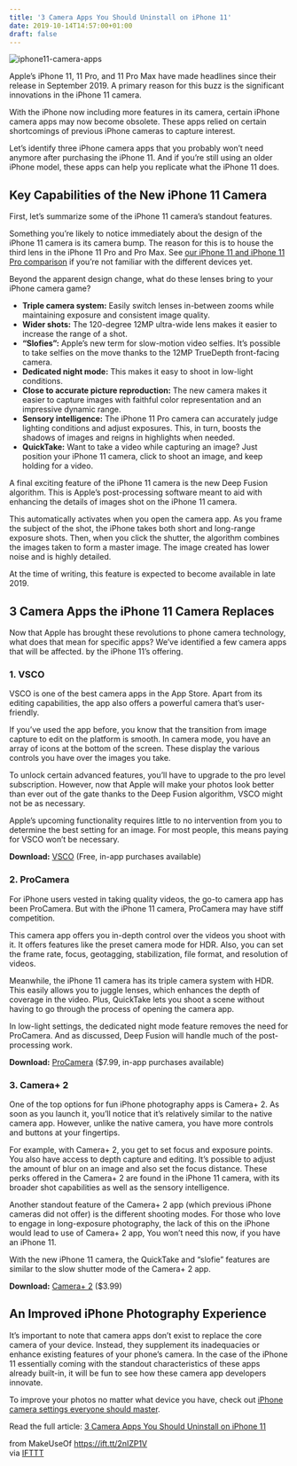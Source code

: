 ```yaml
---
title: '3 Camera Apps You Should Uninstall on iPhone 11'
date: 2019-10-14T14:57:00+01:00
draft: false
---
```


![iphone11-camera-apps](https://static.makeuseof.com/wp-content/uploads/2019/10/iphone11-camera-apps.jpg)

Apple’s iPhone 11, 11 Pro, and 11 Pro Max have made headlines since their release in September 2019. A primary reason for this buzz is the significant innovations in the iPhone 11 camera.

With the iPhone now including more features in its camera, certain iPhone camera apps may now become obsolete. These apps relied on certain shortcomings of previous iPhone cameras to capture interest.

Let’s identify three iPhone camera apps that you probably won’t need anymore after purchasing the iPhone 11. And if you’re still using an older iPhone model, these apps can help you replicate what the iPhone 11 does.

Key Capabilities of the New iPhone 11 Camera
--------------------------------------------

First, let’s summarize some of the iPhone 11 camera’s standout features.

Something you’re likely to notice immediately about the design of the iPhone 11 camera is its camera bump. The reason for this is to house the third lens in the iPhone 11 Pro and Pro Max. See [our iPhone 11 and iPhone 11 Pro comparison](//www.makeuseof.com/tag/iphone-11-vs-iphone-11-pro/) if you’re not familiar with the different devices yet.

Beyond the apparent design change, what do these lenses bring to your iPhone camera game?

*   **Triple camera system:** Easily switch lenses in-between zooms while maintaining exposure and consistent image quality.
*   **Wider shots:** The 120-degree 12MP ultra-wide lens makes it easier to increase the range of a shot.
*   **“Slofies”:** Apple’s new term for slow-motion video selfies. It’s possible to take selfies on the move thanks to the 12MP TrueDepth front-facing camera.
*   **Dedicated night mode:** This makes it easy to shoot in low-light conditions.
*   **Close to accurate picture reproduction:** The new camera makes it easier to capture images with faithful color representation and an impressive dynamic range.
*   **Sensory intelligence:** The iPhone 11 Pro camera can accurately judge lighting conditions and adjust exposures. This, in turn, boosts the shadows of images and reigns in highlights when needed.
*   **QuickTake:** Want to take a video while capturing an image? Just position your iPhone 11 camera, click to shoot an image, and keep holding for a video.

A final exciting feature of the iPhone 11 camera is the new Deep Fusion algorithm. This is Apple’s post-processing software meant to aid with enhancing the details of images shot on the iPhone 11 camera.

This automatically activates when you open the camera app. As you frame the subject of the shot, the iPhone takes both short and long-range exposure shots. Then, when you click the shutter, the algorithm combines the images taken to form a master image. The image created has lower noise and is highly detailed.

At the time of writing, this feature is expected to become available in late 2019.

3 Camera Apps the iPhone 11 Camera Replaces
-------------------------------------------

Now that Apple has brought these revolutions to phone camera technology, what does that mean for specific apps? We’ve identified a few camera apps that will be affected. by the iPhone 11’s offering.

### 1\. VSCO

VSCO is one of the best camera apps in the App Store. Apart from its editing capabilities, the app also offers a powerful camera that’s user-friendly.

If you’ve used the app before, you know that the transition from image capture to edit on the platform is smooth. In camera mode, you have an array of icons at the bottom of the screen. These display the various controls you have over the images you take.

To unlock certain advanced features, you’ll have to upgrade to the pro level subscription. However, now that Apple will make your photos look better than ever out of the gate thanks to the Deep Fusion algorithm, VSCO might not be as necessary.

Apple’s upcoming functionality requires little to no intervention from you to determine the best setting for an image. For most people, this means paying for VSCO won’t be necessary.

**Download:** [VSCO](https://apps.apple.com/app/vsco-photo-video-editor/id588013838) (Free, in-app purchases available)

### 2\. ProCamera

For iPhone users vested in taking quality videos, the go-to camera app has been ProCamera. But with the iPhone 11 camera, ProCamera may have stiff competition.

This camera app offers you in-depth control over the videos you shoot with it. It offers features like the preset camera mode for HDR. Also, you can set the frame rate, focus, geotagging, stabilization, file format, and resolution of videos.

Meanwhile, the iPhone 11 camera has its triple camera system with HDR. This easily allows you to juggle lenses, which enhances the depth of coverage in the video. Plus, QuickTake lets you shoot a scene without having to go through the process of opening the camera app.

In low-light settings, the dedicated night mode feature removes the need for ProCamera. And as discussed, Deep Fusion will handle much of the post-processing work.

**Download:** [ProCamera](https://apps.apple.com/us/app/procamera/id694647259) ($7.99, in-app purchases available)

### 3\. Camera+ 2

One of the top options for fun iPhone photography apps is Camera+ 2. As soon as you launch it, you’ll notice that it’s relatively similar to the native camera app. However, unlike the native camera, you have more controls and buttons at your fingertips.

For example, with Camera+ 2, you get to set focus and exposure points. You also have access to depth capture and editing. It’s possible to adjust the amount of blur on an image and also set the focus distance. These perks offered in the Camera+ 2 are found in the iPhone 11 camera, with its broader shot capabilities as well as the sensory intelligence.

Another standout feature of the Camera+ 2 app (which previous iPhone cameras did not offer) is the different shooting modes. For those who love to engage in long-exposure photography, the lack of this on the iPhone would lead to use of Camera+ 2 app, You won’t need this now, if you have an iPhone 11.

With the new iPhone 11 camera, the QuickTake and “slofie” features are similar to the slow shutter mode of the Camera+ 2 app.

**Download:** [Camera+ 2](https://apps.apple.com/us/app/camera-2/id1313580627) ($3.99)

An Improved iPhone Photography Experience
-----------------------------------------

It’s important to note that camera apps don’t exist to replace the core camera of your device. Instead, they supplement its inadequacies or enhance existing features of your phone’s camera. In the case of the iPhone 11 essentially coming with the standout characteristics of these apps already built-in, it will be fun to see how these camera app developers innovate.

To improve your photos no matter what device you have, check out [iPhone camera settings everyone should master](//www.makeuseof.com/tag/iphone-camera-settings/).

Read the full article: [3 Camera Apps You Should Uninstall on iPhone 11](https://www.makeuseof.com/tag/iphone-11-camera-apps/)

  
  
from MakeUseOf https://ift.tt/2nIZP1V  
via [IFTTT](https://ifttt.com/?ref=da&site=blogger)